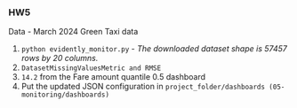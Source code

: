 ### HW5
Data -  March 2024 Green Taxi data

1. `python evidently_monitor.py` - *The downloaded dataset shape is 57457 rows by 20 columns.*
2. `DatasetMissingValuesMetric and RMSE`
3. `14.2` from the Fare amount quantile 0.5 dashboard
4. Put the updated JSON configuration in `project_folder/dashboards (05-monitoring/dashboards)`